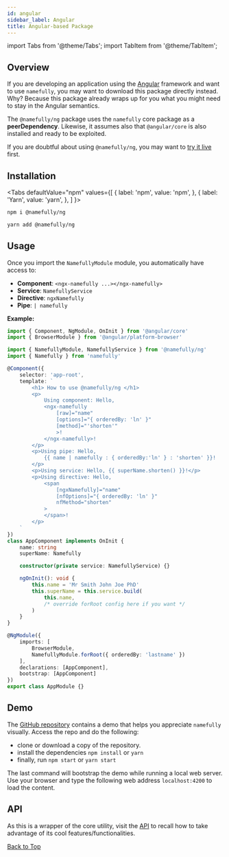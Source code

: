 ```yaml
---
id: angular
sidebar_label: Angular
title: Angular-based Package
---
```


import Tabs from '@theme/Tabs';
import TabItem from '@theme/TabItem';

## Overview

If you are developing an application using the [Angular](https://angular.io)
framework and want to use `namefully`, you may want to download this package directly
instead. Why? Because this package already wraps up for you what you might need
to stay in the Angular semantics.

The `@namefully/ng` package uses the `namefully` core package as a **peerDependency**.
Likewise, it assumes also that `@angular/core` is also installed and ready to be
exploited.

If you are doubtful about using `@namefully/ng`, you may want to
[try it live](https://stackblitz.com/edit/namefully-ng) first.

## Installation

<Tabs
defaultValue="npm"
values={[
{ label: 'npm', value: 'npm', },
{ label: 'Yarn', value: 'yarn', },
]
}>
<TabItem
    value="npm">

```sh
npm i @namefully/ng
```

</TabItem>
<TabItem value="yarn"
>

```sh
yarn add @namefully/ng
```

</TabItem>
</Tabs>

## Usage

Once you import the `NamefullyModule` module, you automatically have access to:

- **Component**: `<ngx-namefully ...></ngx-namefully>`
- **Service**: `NamefullyService`
- **Directive**: `ngxNamefully`
- **Pipe**: `| namefully`

**Example:**

```ts
import { Component, NgModule, OnInit } from '@angular/core'
import { BrowserModule } from '@angular/platform-browser'

import { NamefullyModule, NamefullyService } from '@namefully/ng'
import { Namefully } from 'namefully'

@Component({
    selector: 'app-root',
    template: `
        <h1> How to use @namefully/ng </h1>
        <p>
            Using component: Hello,
            <ngx-namefully
                [raw]="name"
                [options]="{ orderedBy: 'ln' }"
                [method]="'shorten'"
                >!
            </ngx-namefully>!
        </p>
        <p>Using pipe: Hello,
            {{ name | namefully : { orderedBy:'ln' } : 'shorten' }}!
        </p>
        <p>Using service: Hello, {{ superName.shorten() }}!</p>
        <p>Using directive: Hello,
            <span
                [ngxNamefully]="name"
                [nfOptions]="{ orderedBy: 'ln' }"
                nfMethod="shorten"
            >
            </span>!
        </p>
    `
})
class AppComponent implements OnInit {
    name: string
    superName: Namefully

    constructor(private service: NamefullyService) {}

    ngOnInit(): void {
        this.name = 'Mr Smith John Joe PhD'
        this.superName = this.service.build(
            this.name,
            /* override forRoot config here if you want */
        )
    }
}

@NgModule({
    imports: [
        BrowserModule,
        NamefullyModule.forRoot({ orderedBy: 'lastname' })
    ],
    declarations: [AppComponent],
    bootstrap: [AppComponent]
})
export class AppModule {}
```

## Demo

The [GitHub repository](https://github.com/ralflorent/namefully-ng) contains a
demo that helps you appreciate `namefully` visually. Access the repo and do the
following:

- clone or download a copy of the repository.
- install the dependencies `npm install` or `yarn`
- finally, run `npm start` or `yarn start`

The last command will bootstrap the demo while running a local web server. Use
your browser and type the following web address `localhost:4200` to load the
content.

## API

As this is a wrapper of the core utility, visit the [API](api-quick-reference) to recall how
to take advantage of its cool features/functionalities.

[Back to Top](#overview)
